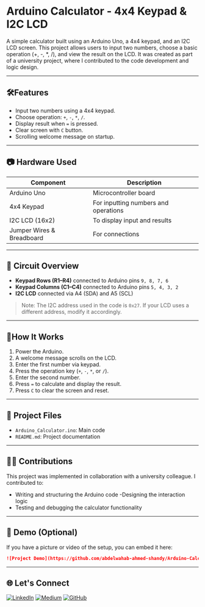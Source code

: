 # Arduino Calculator - 4x4 Keypad & I2C LCD

A simple calculator built using an Arduino Uno, a 4x4 keypad, and an I2C LCD screen. This project allows users to input two numbers, choose a basic operation (+, -, *, /), and view the result on the LCD.
It was created as part of a university project, where I contributed to the code development and logic design.

---

## 🛠Features

- Input two numbers using a 4x4 keypad.
- Choose operation: `+`, `-`, `*`, `/`.
- Display result when `=` is pressed.
- Clear screen with `C` button.
- Scrolling welcome message on startup.

---

## 📷 Hardware Used

| Component | Description |
|---------------------------------------|----------------------------------------------------|
| Arduino Uno | Microcontroller board |
| 4x4 Keypad | For inputting numbers and operations |
| I2C LCD (16x2) | To display input and results |
| Jumper Wires & Breadboard | For connections |

---

## 📌 Circuit Overview

- **Keypad Rows (R1–R4)** connected to Arduino pins `9, 8, 7, 6`
- **Keypad Columns (C1–C4)** connected to Arduino pins `5, 4, 3, 2`
- **I2C LCD** ​​connected via A4 (SDA) and A5 (SCL)

> Note: The I2C address used in the code is `0x27`. If your LCD uses a different address, modify it accordingly.

---

## 🚀How It Works

1. Power the Arduino.
2. A welcome message scrolls on the LCD.
3. Enter the first number via keypad.
4. Press the operation key (`+`, `-`, `*`, or `/`).
5. Enter the second number.
6. Press `=` to calculate and display the result.
7. Press `C` to clear the screen and reset.

---

## 📂 Project Files

- `Arduino_Calculator.ino`: Main code
- `README.md`: Project documentation

---

## 🙋‍♂️ Contributions

This project was implemented in collaboration with a university colleague.
I contributed to:
- Writing and structuring the Arduino code
-Designing the interaction logic
- Testing and debugging the calculator functionality

---

## 📸 Demo (Optional)

If you have a picture or video of the setup, you can embed it here:

```markdown
![Project Demo](https://github.com/abdelwahab-ahmed-shandy/Arduino-Calculator-4x4-Keypad-LCD/blob/main/images/Arduino_Calculator-3.jpg)

```
---
## 🌐 Let's Connect

[![LinkedIn](https://img.shields.io/badge/Followers-4000-blue?style=for-the-badge&logo=linkedin&logoColor=white)](https://www.linkedin.com/in/abdelwahab-ahmed-shandy/)
[![Medium](https://img.shields.io/badge/Followers-25-brightgreen?style=for-the-badge&logo=medium&logoColor=white)](https://medium.com/@abdelwahabshandy)
[![GitHub](https://img.shields.io/badge/GitHub-333333?style=for-the-badge&logo=github&logoColor=white)](https://github.com/abdelwahab-shandy)
